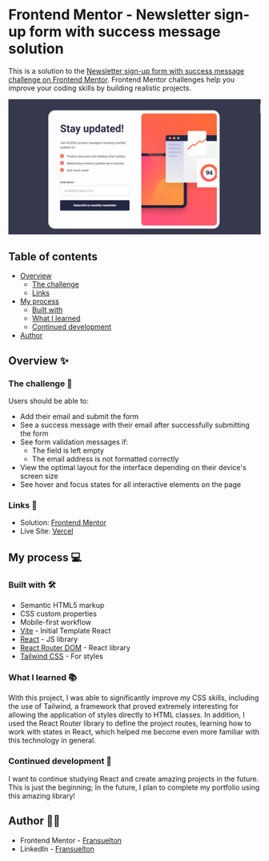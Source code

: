 # Frontend Mentor - Newsletter sign-up form with success message solution

This is a solution to the [Newsletter sign-up form with success message challenge on Frontend Mentor](https://www.frontendmentor.io/challenges/newsletter-signup-form-with-success-message-3FC1AZbNrv). Frontend Mentor challenges help you improve your coding skills by building realistic projects.

![](./src/assets/readme/desktop-design.gif)

## Table of contents

- [Overview](#overview)
  - [The challenge](#the-challenge)
  - [Links](#links)
- [My process](#my-process)
  - [Built with](#built-with)
  - [What I learned](#what-i-learned)
  - [Continued development](#continued-development)
- [Author](#author)

## Overview ✨

### The challenge 🎯

Users should be able to:

- Add their email and submit the form
- See a success message with their email after successfully submitting the form
- See form validation messages if:
  - The field is left empty
  - The email address is not formatted correctly
- View the optimal layout for the interface depending on their device's screen size
- See hover and focus states for all interactive elements on the page

### Links 🔗

- Solution: [Frontend Mentor](https://www.frontendmentor.io/solutions/newsletter-signup-built-with-react-tailwind-css-and-react-router-uJYj6sfZ83)
- Live Site: [Vercel](https://newsletter-sign-up-tawny.vercel.app/)

## My process 💻

### Built with 🛠️

- Semantic HTML5 markup
- CSS custom properties
- Mobile-first workflow
- [Vite](https://vitejs.dev/) - Initial Template React
- [React](https://pt-br.react.dev/) - JS library
- [React Router DOM](https://nextjs.org/) - React library
- [Tailwind CSS](https://tailwindcss.com/) - For styles

### What I learned 📚

With this project, I was able to significantly improve my CSS skills, including the use of Tailwind, a framework that proved extremely interesting for allowing the application of styles directly to HTML classes. In addition, I used the React Router library to define the project routes, learning how to work with states in React, which helped me become even more familiar with this technology in general.

### Continued development 🚀

I want to continue studying React and create amazing projects in the future. This is just the beginning; In the future, I plan to complete my portfolio using this amazing library!

## Author 🧑‍💻

- Frontend Mentor - [Fransuelton](https://www.frontendmentor.io/profile/Fransuelton)
- LinkedIn - [Fransuelton](https://www.linkedin.com/in/fransuelton/)
